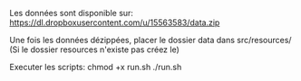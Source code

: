 Les données sont disponible sur: https://dl.dropboxusercontent.com/u/15563583/data.zip

Une fois les données dézippées, placer le dossier data dans src/resources/
(Si le dossier resources n'existe pas créez le)


Executer les scripts:
chmod +x run.sh
./run.sh